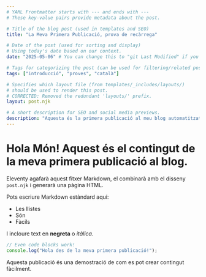 ```yaml
---
# YAML Frontmatter starts with --- and ends with ---
# These key-value pairs provide metadata about the post.

# Title of the blog post (used in templates and SEO)
title: "La Meva Primera Publicació, prova de recàrrega"

# Date of the post (used for sorting and display)
# Using today's date based on our context.
date: "2025-05-06" # You can change this to "git Last Modified" if you prefer it to update automatically

# Tags for categorizing the post (can be used for filtering/related posts)
tags: ["introducció", "proves", "català"]

# Specifies which layout file (from templates/_includes/layouts/)
# should be used to render this post.
# CORRECTED: Removed the redundant 'layouts/' prefix.
layout: post.njk

# A short description for SEO and social media previews.
description: "Aquesta és la primera publicació al meu blog automatitzat en català!"
---
```


# Hola Món! Aquest és el contingut de la meva primera publicació al blog.

Eleventy agafarà aquest fitxer Markdown, el combinarà amb el disseny `post.njk` i generarà una pàgina HTML.

Pots escriure Markdown estàndard aquí:

* Les llistes
* Són
* Fàcils

I incloure text en **negreta** o *itàlica*.

```javascript
// Even code blocks work!
console.log("Hola des de la meva primera publicació!");
```

Aquesta publicació és una demostració de com es pot crear contingut fàcilment.
